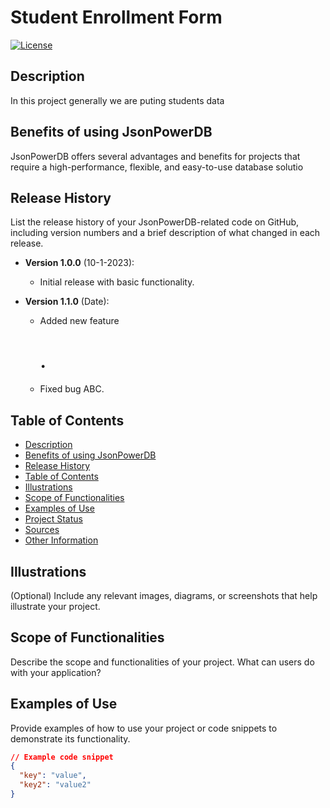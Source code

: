 # Student Enrollment Form

[![License](https://img.shields.io/badge/License-MIT-blue.svg)](https://opensource.org/licenses/MIT)

## Description

In this project generally we are puting students data

## Benefits of using JsonPowerDB

JsonPowerDB offers several advantages and benefits for projects that require a high-performance, flexible, and easy-to-use database solutio

## Release History

List the release history of your JsonPowerDB-related code on GitHub, including version numbers and a brief description of what changed in each release.

- **Version 1.0.0** (10-1-2023):

  - Initial release with basic functionality.

- **Version 1.1.0** (Date):
  - Added new feature <h1>.
  - Fixed bug ABC.

## Table of Contents

- [Description](#description)
- [Benefits of using JsonPowerDB](#benefits-of-using-jsonpowerdb)
- [Release History](#release-history)
- [Table of Contents](#table-of-contents)
- [Illustrations](#illustrations)
- [Scope of Functionalities](#scope-of-functionalities)
- [Examples of Use](#examples-of-use)
- [Project Status](#project-status)
- [Sources](#sources)
- [Other Information](#other-information)

## Illustrations

(Optional) Include any relevant images, diagrams, or screenshots that help illustrate your project.

## Scope of Functionalities

Describe the scope and functionalities of your project. What can users do with your application?

## Examples of Use

Provide examples of how to use your project or code snippets to demonstrate its functionality.

```json
// Example code snippet
{
  "key": "value",
  "key2": "value2"
}
```
